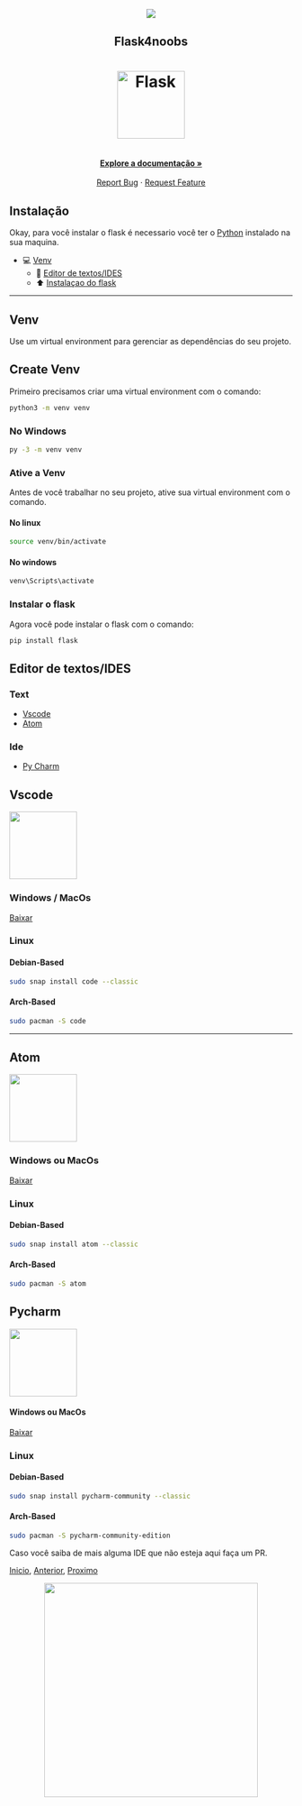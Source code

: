 
<p align="center">
  <a href="https://github.com/he4rt/4noobs" target="_blank">
    <img src="https://raw.githubusercontent.com/he4rt/4noobs/master/.github/header-4noobs.svg">
  </a>
</p>

<p align="center">
  <h2 align="center">Flask4noobs</h2>
  <h1 align="center"><img src="https://flask.palletsprojects.com/en/1.1.x/_static/flask-icon.png" alt="Flask" width="120"></h1>
  <p align="center">
    <br />
    <a href="https://github.com/freazesss/flask4noobs#ROADMAP"><strong>Explore a documentação »</strong></a>
    <br />
    <br />
    <a href="https://github.com/freazesss/flask4noobs/issues/new">Report Bug</a>
    ·
    <a href="https://github.com/freazesss/flask4noobs#como-contribuir">Request Feature</a>
  </p>
</p>

## Instalação

Okay, para você instalar o flask é necessario você ter o [Python](https://www.python.org/) instalado na sua maquina.

- 💻 [Venv](#venv)
  - 📝 [Editor de textos/IDES](#editor-de-textos/IDES)
  - ⬆️ [Instalaçao do flask](#instalar-o-flask)

-----

## Venv

Use um virtual environment para gerenciar as dependências do seu projeto.

## Create Venv

Primeiro precisamos criar uma virtual environment com o comando:

```sh
python3 -m venv venv
```

### No Windows

```sh
py -3 -m venv venv
```

### Ative a Venv

Antes de você trabalhar no seu projeto, ative sua virtual environment com o comando.

#### No linux

```sh
source venv/bin/activate
```

#### No windows

```sh
venv\Scripts\activate
```

### Instalar o flask

Agora você pode instalar o flask com o comando:

```sh
pip install flask
```

## Editor de textos/IDES

### Text

- [Vscode](#vscode)
- [Atom](#atom)

### Ide

- [Py Charm](#pycharm)

## Vscode

<img src='https://upload.wikimedia.org/wikipedia/commons/thumb/9/9a/Visual_Studio_Code_1.35_icon.svg/480px-Visual_Studio_Code_1.35_icon.svg.png' width=120>

### Windows / MacOs

[Baixar](https://code.visualstudio.com/download)

### Linux

#### Debian-Based

```sh
sudo snap install code --classic
```

#### Arch-Based

```sh
sudo pacman -S code
```

-----

## Atom

<img src='https://upload.wikimedia.org/wikipedia/commons/thumb/8/80/Atom_editor_logo.svg/838px-Atom_editor_logo.svg.png' width=120>

### Windows ou MacOs

[Baixar](https://atom.io/)

### Linux

#### Debian-Based

```sh
sudo snap install atom --classic
```

#### Arch-Based

```sh
sudo pacman -S atom
```

## Pycharm

<img src='https://d3nmt5vlzunoa1.cloudfront.net/pycharm/files/2015/12/PyCharm_400x400_Twitter_logo_white.png' width=120>

#### Windows ou MacOs

[Baixar](https://www.jetbrains.com/pt-br/pycharm/)

### Linux

#### Debian-Based

```sh
sudo snap install pycharm-community --classic
```

#### Arch-Based

```sh
sudo pacman -S pycharm-community-edition
```

Caso você saiba de mais alguma IDE que não esteja aqui faça um PR.

[Inicio](../README.md), [Anterior](./Historia.md), [Proximo](./Start.md)

<p align="center">
  <a href="https://github.com/he4rt/4noobs" target="_blank">
    <img src="https://raw.githubusercontent.com/he4rt/4noobs/master/.github/footer-4noobs.svg" width="380">
  </a>
</p>
